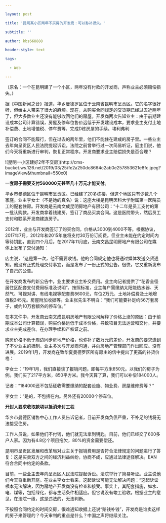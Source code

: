 ---
layout: post
title: '昆明某小区两年不买房的开发商：可以弥补损失。'
subtitle: ''
author: kbs668888
header-style: text
tags:
  - Web
---
（原名：一个在昆明建了一个小区，两年没有付款的开发商，声称业主必须赔偿损失。）

据《中国新闻之音》报道，华乡曼德罗区位于云南省昆明市呈贡区。它的名字很好听，但给主人带来了很大的麻烦。现在，从购买合同规定的交货期已经过去近两年了，但大多数业主还没有能够收回他们的房屋。开发商两次告知业主：由于前期建设成本公司计算错误，房屋及停车位售价远低于开发建设成本，要求业主支付土地补偿费、土地增值税、停车费等，完成D栋房屋的手续。埃利弗利

签订的合同不能履行，但在过去的两年里，他们不能住在建成的房子里。一些业主去年向呈贡区人民法院提起诉讼。法院之前曾举行过一次简易听证，庭主们说，他们今天将重新进行审判，恢复正常程序。开发商要求业主赔偿损失是否合理？

![昆明一小区建好2年不交房](http://cms-
bucket.ws.126.net/2019/03/25/fe2a250dc8664c2ab0e257853621e8fc.jpeg?imageView&thumbnail=550x0)  

 **一套房子需要支付560000元甚至几十万元才能交付。**

华乡市曼德区位于昆明市呈贡区。已经建了20多栋楼，但这个地区只有少数几个家庭。业主李女士（不是她的真名）说：这座大楼是昆明医科大学附属第一医院员工的配套住房。开发商是云南文成昆明房地产有限公司：“十二年是员工支付的第一批认购款。开发商拿着钱建房，签订了商品买卖合同。这是医院带头，然后员工支付和联系开发商建造房子。

2012年，业主与开发商签订了购买合同，价格从3000到4000不等。根据协议，2017年7月，2012年和2015年底将支付30万份订阅费。但业主未能在约定时间内等待钥匙，直到四个月后，在2017年11月底，云南文昌昆明房地产有限公司在媒体上发布了交付通知：

店主说，“这是第一次，他不需要收钱。他的合同规定他也将通过媒体发送交货通知。他没有正式处理交付事宜，而是发布了一份正式的公告。很快，它又重新发布了自己的公告。

在开发商发布的新公告中，业主要求业主补交费用。业主向记者提供了“花香全径居住区配套支付费用标准及说明”。按照标准，业主每户需缴纳太阳能热水器、天然气、可视对讲、有线电视等配套费8600元，车位2万元，土地补偿费及土地增值税245元。房屋附加收据等。业主张先生不明白：“我们可能要补足约56万套房子，或约10万套额外的停车位。”

在本文件中，开发商云南文成昆明房地产有限公司解释了价格上涨的原因：由于前期成本公司计算错误，购买价格远低于成本价格，导致项目无法运营和交付，并要求业主完成差价。在办理手续和产权证之前。

购房价格不低于周边同步房地产价格，也弥补了数万元的差价，开发商的要求遭到了不少业主的抵制。业主多次与开发商沟通，并向房地产管理部门作出回应。没有进展。2019年1月，开发商在致华夏曼德罗区所有房主的信中提出了更高的补货价格：

李女士：“19年1月，我们直接谈了报销问题，即每平方米850元。以我们的房子为例。我们买了217平方米，850平方米。我今天算了算，我们可以补偿184000人。

记者：“184000还不包括征收需要缴纳的配套设施、物业费、房屋维修费等？”

李女士：“是的，不包括在内。另外还有20000个停车位。

 **开封人要求收取款项以抵消未付工程**

华乡市曼德区销售中心工作人员告诉记者，目前开发商负债严重，不补足的钱将无法接受住房。

工作人员说，如果他们不付钱，他们就无法拿到钥匙。目前，他们已经交了600多户人家。因为有4.8亿个项目拖欠，80%的资金需要偿还。

昆明市呈贡区发展和改革局对业主关于报销费用是否符合法律规定的问题进行了答复：这是买卖双方之间的经济利益纠纷，协商不成，应通过法律途径解决。EAN符合合同中约定的条款。

目前，一些业主去年向呈贡区人民法院提起诉讼。法院举行了简易听证。业主说他们今天将重新开庭。在业主李女士看来，这起诉讼可能无法解决问题：“这起诉讼根本无法解决，因为房地产开发商没有检查和接受。事实上，其配套措施，如水、电、煤等，包括绿化，都与生活条件相适应。但它说没有竣工验收。根据业主的意见，在法院一级，这是违法的，无法判断。

不按照合同约定的时间交房，很难通知收据上还说“赔钱补钱”，开发商是谁卖这样的房子来管理的？今天审判的重点是什么？中国之声将继续关注。

